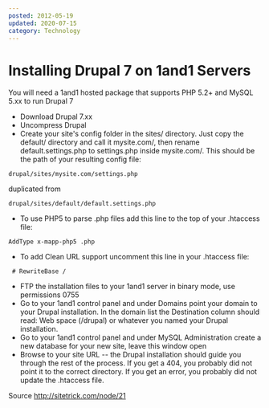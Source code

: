 ```yaml
---
posted: 2012-05-19
updated: 2020-07-15
category: Technology
---
```


# Installing Drupal 7 on 1and1 Servers

You will need a 1and1 hosted package that supports PHP 5.2+ and MySQL 5.xx to run Drupal 7

* Download Drupal 7.xx
* Uncompress Drupal
* Create your site's config folder in the sites/ directory. Just copy the default/ directory and call it mysite.com/, then rename default.settings.php to settings.php inside mysite.com/. This should be the path of your resulting config file:

```
drupal/sites/mysite.com/settings.php
```

duplicated from

```
drupal/sites/default/default.settings.php
```

* To use PHP5 to parse .php files add this line to the top of your .htaccess file:

```
AddType x-mapp-php5 .php
```

* To add Clean URL support uncomment this line in your .htaccess file:

```
 # RewriteBase /
```

* FTP the installation files to your 1and1 server in binary mode, use permissions 0755
* Go to your 1and1 control panel and under Domains point your domain to your Drupal installation. In the domain list the Destination column should read:
Web space (/drupal) or whatever you named your Drupal installation.
* Go to your 1and1 control panel and under MySQL Administration create a new database for your new site, leave this window open
* Browse to your site URL -- the Drupal installation should guide you through the rest of the process. If you get a 404, you probably did not point it to the correct directory. If you get an error, you probably did not update the .htaccess file.

Source http://sitetrick.com/node/21

